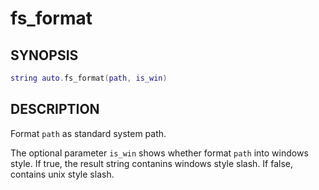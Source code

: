 # fs_format

## SYNOPSIS

```lua
string auto.fs_format(path, is_win)
```

## DESCRIPTION

Format `path` as standard system path.

The optional parameter `is_win` shows whether format `path` into windows style. If true, the result string contanins windows style slash. If false, contains unix style slash.
